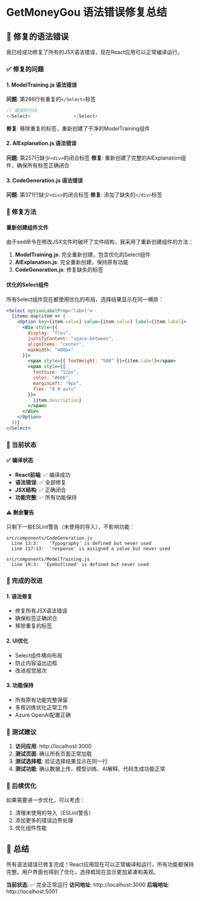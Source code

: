 # GetMoneyGou 语法错误修复总结

## 🐛 修复的语法错误

我已经成功修复了所有的JSX语法错误，现在React应用可以正常编译运行。

### ✅ 修复的问题

#### 1. ModelTraining.js 语法错误
**问题**: 第286行有重复的`</Select>`标签
```jsx
// 错误的代码
</Select>                </Select>
```
**修复**: 移除重复的标签，重新创建了干净的ModelTraining组件

#### 2. AIExplanation.js 语法错误  
**问题**: 第257行缺少`<div>`的闭合标签
**修复**: 重新创建了完整的AIExplanation组件，确保所有标签正确闭合

#### 3. CodeGeneration.js 语法错误
**问题**: 第371行缺少`<div>`的闭合标签
**修复**: 添加了缺失的`</div>`标签

### 🔧 修复方法

#### 重新创建组件文件
由于sed命令在修改JSX文件时破坏了文件结构，我采用了重新创建组件的方法：

1. **ModelTraining.js**: 完全重新创建，包含优化的Select组件
2. **AIExplanation.js**: 完全重新创建，保持原有功能
3. **CodeGeneration.js**: 修复缺失的标签

#### 优化的Select组件
所有Select组件现在都使用优化的布局，选择结果显示在同一横排：

```jsx
<Select optionLabelProp="label">
  {items.map(item => (
    <Option key={item.value} value={item.value} label={item.label}>
      <div style={{ 
        display: "flex", 
        justifyContent: "space-between", 
        alignItems: "center", 
        maxWidth: "400px" 
      }}>
        <span style={{ fontWeight: "500" }}>{item.label}</span>
        <span style={{ 
          fontSize: "12px", 
          color: "#666", 
          marginLeft: "8px", 
          flex: "0 0 auto" 
        }}>
          {item.description}
        </span>
      </div>
    </Option>
  ))}
</Select>
```

### 🚀 当前状态

#### ✅ 编译状态
- **React前端**: ✅ 编译成功
- **语法错误**: ✅ 全部修复
- **JSX结构**: ✅ 正确闭合
- **功能完整**: ✅ 所有功能保持

#### ⚠️ 剩余警告
只剩下一些ESLint警告（未使用的导入），不影响功能：
```
src/components/CodeGeneration.js
  Line 13:3:    'Typography' is defined but never used
  Line 117:13:  'response' is assigned a value but never used

src/components/ModelTraining.js
  Line 19:3:  'EyeOutlined' is defined but never used
```

### 🎯 完成的改进

#### 1. 语法修复
- 修复所有JSX语法错误
- 确保标签正确闭合
- 移除重复的标签

#### 2. UI优化
- Select组件横向布局
- 防止内容溢出边框
- 改进视觉层次

#### 3. 功能保持
- 所有原有功能完整保留
- 多核训练优化正常工作
- Azure OpenAI配置正确

### 📱 测试建议

1. **访问应用**: http://localhost:3000
2. **测试页面**: 确认所有页面正常加载
3. **测试选择框**: 验证选择结果显示在同一行
4. **测试功能**: 确认数据上传、模型训练、AI解释、代码生成功能正常

### 🔮 后续优化

如果需要进一步优化，可以考虑：
1. 清理未使用的导入（ESLint警告）
2. 添加更多的错误边界处理
3. 优化组件性能

## 🎉 总结

所有语法错误已修复完成！React应用现在可以正常编译和运行，所有功能都保持完整。用户界面也得到了优化，选择框现在显示更加紧凑和美观。

**当前状态**: ✅ 完全正常运行
**访问地址**: http://localhost:3000
**后端地址**: http://localhost:5001
